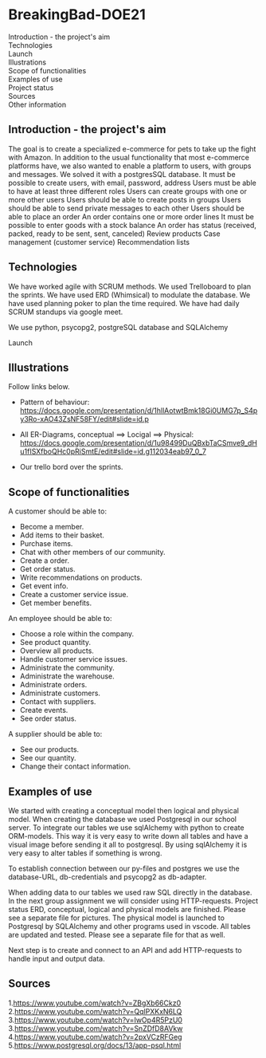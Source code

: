# BreakingBad-DOE21

Introduction - the project's aim  
Technologies  
Launch  
Illustrations  
Scope of functionalities  
Examples of use  
Project status  
Sources  
Other information  




## Introduction - the project's aim
The goal is to create a specialized e-commerce for pets to take up the fight with Amazon. In addition to the usual functionality that most e-commerce platforms have, we also wanted to enable a platform to users, with groups and messages.
We solved it with a postgresSQL database.
It must be possible to create users, with email, password, address
Users must be able to have at least three different roles
Users can create groups with one or more other users
Users should be able to create posts in groups
Users should be able to send private messages to each other
Users should be able to place an order
An order contains one or more order lines
It must be possible to enter goods with a stock balance
An order has status (received, packed, ready to be sent, sent, canceled)
Review products
Case management (customer service)
Recommendation lists

## Technologies
We have worked agile with SCRUM methods.
We used Trelloboard to plan the sprints.
We have used ERD (Whimsical) to modulate the database.
We have used planning poker to plan the time required.
We have had daily SCRUM standups via google meet.

We use python, psycopg2, postgreSQL database and SQLAlchemy

Launch



## Illustrations
Follow links below.

- Pattern of behaviour:
https://docs.google.com/presentation/d/1hllAotwtBmk18Gi0UMG7p_S4py3Ro-xAO43ZsNF58FY/edit#slide=id.p 

- All ER-Diagrams, conceptual ==> Locigal ==> Physical:
https://docs.google.com/presentation/d/1u98499DuQBxbTaCSmve9_dHu1fISXfboQHc0pRiSmtE/edit#slide=id.g112034eab97_0_7 

- Our trello bord over the sprints.


 ## Scope of functionalities 
A customer should be able to:
- Become a member.
- Add items to their basket.
- Purchase items.
- Chat with other members of our community.
- Create a order.
- Get order status.
- Write recommendations on products.
- Get event info.
- Create a customer service issue.
- Get member benefits.

An employee should be able to:
- Choose a role within the company.
- See product quantity.
- Overview all products.
- Handle customer service issues.
- Administrate the community.
- Administrate the warehouse.
- Administrate orders.
- Administrate customers.
- Contact with suppliers.
- Create events.
- See order status.

A supplier should be able to:
- See our products.
- See our quantity.
- Change their contact information.

## Examples of use
We started with creating a conceptual model then logical and physical model. 
When creating the database we used Postgresql in our school server. To integrate our tables we use sqlAlchemy with python to create ORM-models. This way it is very easy to write down all tables and have a visual image before sending it all to postgresql. By using sqlAlchemy it is very easy to alter tables if something is wrong.

To establish connection between our py-files and postgres we use the database-URL, db-credentials and psycopg2 as db-adapter.

When adding data to our tables we used raw SQL directly in the database. In the next group assignment we will consider using HTTP-requests.
Project status 
ERD, conceptual, logical and physical models are finished. Please see a separate file for pictures. The physical model is launched to Postgresql by SQLAlchemy and other programs used in vscode. All tables are updated and tested. Please see a separate file for that as well.

Next step is to create and connect to an API and add HTTP-requests to handle input and output data.
## Sources
1.https://www.youtube.com/watch?v=ZBgXb66Ckz0  
2.https://www.youtube.com/watch?v=QqlPXKxN6LQ  
3.https://www.youtube.com/watch?v=IwOp4R5PzU0  
3.https://www.youtube.com/watch?v=SnZDfD8AVkw  
4.https://www.youtube.com/watch?v=2pxVCzRFGeg  
5.https://www.postgresql.org/docs/13/app-psql.html
